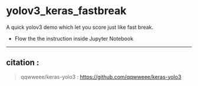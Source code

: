 # yolov3_keras_fastbreak
A quick yolov3 demo which let you score just like fast break.
- Flow the the instruction inside Jupyter Notebook
***
## citation : 
> qqwweee/keras-yolo3 : https://github.com/qqwweee/keras-yolo3
